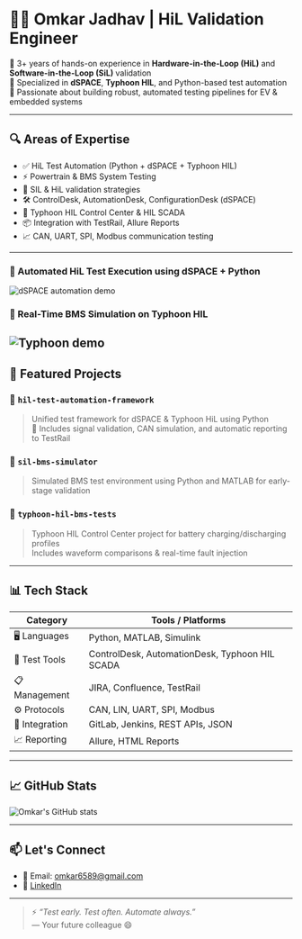 # 👨‍🔧 Omkar Jadhav | HiL Validation Engineer

🎯 3+ years of hands-on experience in **Hardware-in-the-Loop (HiL)** and **Software-in-the-Loop (SiL)** validation  
🔧 Specialized in **dSPACE**, **Typhoon HIL**, and Python-based test automation  
📍 Passionate about building robust, automated testing pipelines for EV & embedded systems

---

## 🔍 Areas of Expertise

- ✅ HiL Test Automation (Python + dSPACE + Typhoon HIL)
- ⚡ Powertrain & BMS System Testing
- 🧪 SIL & HiL validation strategies
- 🛠️ ControlDesk, AutomationDesk, ConfigurationDesk (dSPACE)
- 🧰 Typhoon HIL Control Center & HIL SCADA
- 📦 Integration with TestRail, Allure Reports
- 📈 CAN, UART, SPI, Modbus communication testing

---

### 🚗 Automated HiL Test Execution using dSPACE + Python  
![dSPACE automation demo](./assets/dspace_hil_demo.gif)

### 🔌 Real-Time BMS Simulation on Typhoon HIL  
![Typhoon demo](./assets/typhoon_bms_test.gif)
---

## 📂 Featured Projects

### 🔹 `hil-test-automation-framework`
> Unified test framework for dSPACE & Typhoon HiL using Python  
> 🚀 Includes signal validation, CAN simulation, and automatic reporting to TestRail

### 🔹 `sil-bms-simulator`
> Simulated BMS test environment using Python and MATLAB for early-stage validation

### 🔹 `typhoon-hil-bms-tests`
> Typhoon HIL Control Center project for battery charging/discharging profiles  
> Includes waveform comparisons & real-time fault injection

---

## 📊 Tech Stack

| Category          | Tools / Platforms                             |
|------------------|-------------------------------------------------|
| 🖥️ Languages     | Python, MATLAB, Simulink                        |
| 🧪 Test Tools     | ControlDesk, AutomationDesk, Typhoon HIL SCADA |
| 📋 Management     | JIRA, Confluence, TestRail                     |
| ⚙️ Protocols     | CAN, LIN, UART, SPI, Modbus                     |
| 🧩 Integration   | GitLab, Jenkins, REST APIs, JSON                |
| 📈 Reporting     | Allure, HTML Reports                            |

---

## 📈 GitHub Stats

![Omkar's GitHub stats](https://github-readme-stats.vercel.app/api?username=omkarajadhav&show_icons=true&theme=radical)

---

## 📫 Let's Connect

- 📧 Email: omkar6589@gmail.com  
- 🔗 [LinkedIn](www.linkedin.com/in/omkar-jadhav651997)

---

> ⚡ *“Test early. Test often. Automate always.”*  
> — Your future colleague 😄
